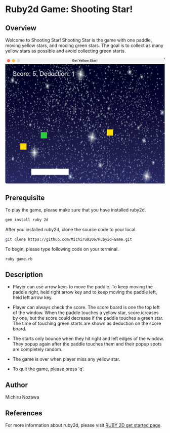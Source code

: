 # Ruby2d Game: Shooting Star!

## Overview

Welcome to Shooting Star! Shooting Star is the game with one paddle, moving yellow stars, and mocing green stars. The goal is to collect as many yellow  stars as possible and avoid collecting green starts. 

![My Image](screenshot.png)

## Prerequisite

To play the game, please make sure that you have installed ruby2d.

```bash
gem install ruby 2d
```

After you installed ruby2d, clone the source code to your local.

```bash
git clone https://github.com/Michiru0206/Ruby2d-Game.git
```

To begin, please type following code on your terminal. 

```bash
ruby game.rb
```

## Description

* Player can use arrow keys to move the paddle. To keep moving the paddle right, held right arrow key and to keep moving the paddle left, held left arrow key. 

* Player can always check the score. The score board is one the top left of the window. When the paddle touches a yellow star, score icreases by one, but the score could decrease if the paddle touches a green star. The time of touching green starts are shown as deduction on the score board. 

* The starts only bounce when they hit right and left edges of the window. They popup again after the paddle touches them and their popup spots are completely random. 

* The game is over when player miss any yellow star.  

* To quit the game, please press 'q'. 

## Author
Michiru Nozawa

## References
For more information about ruby2d, please visit [RUBY 2D get started page](https://www.ruby2d.com/learn/get-started/).


